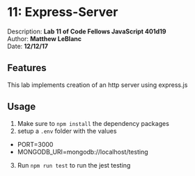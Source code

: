 # 11: Express-Server
Description: **Lab 11 of Code Fellows JavaScript 401d19** </br>
Author: **Matthew LeBlanc** </br>
Date: **12/12/17**

## Features
This lab implements creation of an http server using express.js

## Usage
1. Make sure to `npm install` the dependency packages
2. setup a `.env` folder with the values
  - PORT=3000
  - MONGODB_URI=mongodb://localhost/testing
3. Run `npm run test` to run the jest testing
